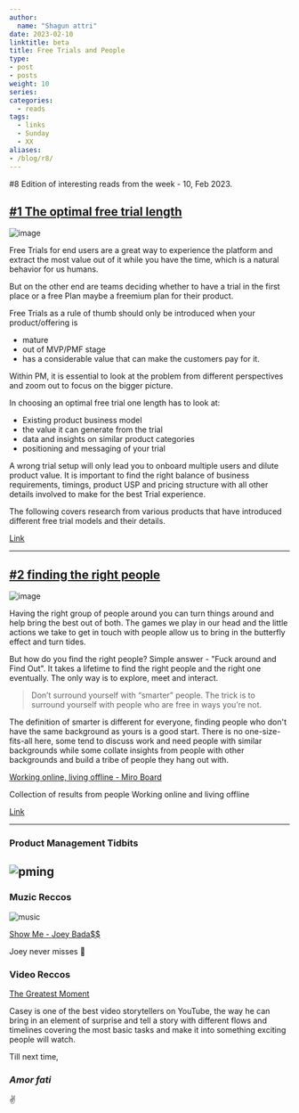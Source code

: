 ```yaml
---
author:
  name: "Shagun attri"
date: 2023-02-10
linktitle: beta
title: Free Trials and People 
type:
- post
- posts
weight: 10
series:
categories:
  - reads
tags:
  - links
  - Sunday
  - XX
aliases:
- /blog/r8/
---
```


#8 Edition of interesting reads from the week - 10, Feb 2023.

## [#1 The optimal free trial length](https://tips.ariyh.com/p/optimal-free-trial-length?_cio_id=b4e70502ab498c9e04&utm_campaign=Growth+Newsletter+%23104&utm_content=Growth+Newsletter+%23104&utm_medium=newsletter&utm_source=email)

![image](https://substackcdn.com/image/fetch/w_1456,c_limit,f_webp,q_auto:good,fl_progressive:steep/https%3A%2F%2Fbucketeer-e05bbc84-baa3-437e-9518-adb32be77984.s3.amazonaws.com%2Fpublic%2Fimages%2F6b53cd5d-d5a6-4fd1-acac-4bc4f4d2b148_1600x369.jpeg)

Free Trials for end users are a great way to experience the platform and extract the most value out of it while you have the time, which is a natural behavior for us humans.

But on the other end are teams deciding whether to have a trial in the first place or a free Plan maybe a freemium plan for their product.

Free Trials as a rule of thumb should only be introduced when your product/offering is 
- mature
- out of MVP/PMF stage
- has a considerable value that can make the customers pay for it.

Within PM, it is essential to look at the problem from different perspectives and zoom out to focus on the bigger picture.

In choosing an optimal free trial one length has to look at:
- Existing product business model
- the value it can generate from the trial
- data and insights on similar product categories
- positioning and messaging of your trial

A wrong trial setup will only lead you to onboard multiple users and dilute product value. It is important to find the right balance of business requirements, timings, product USP and pricing structure with all other details involved to make for the best Trial experience.

The following covers research from various products that have introduced different free trial models and their details.

[Link](https://tips.ariyh.com/p/optimal-free-trial-length?_cio_id=b4e70502ab498c9e04&utm_campaign=Growth+Newsletter+%23104&utm_content=Growth+Newsletter+%23104&utm_medium=newsletter&utm_source=email)

---

## [#2 finding the right people](https://nicoles.substack.com/p/finding-the-right-people)

![image](https://substackcdn.com/image/fetch/w_1456,c_limit,f_webp,q_auto:good,fl_progressive:steep/https%3A%2F%2Fbucketeer-e05bbc84-baa3-437e-9518-adb32be77984.s3.amazonaws.com%2Fpublic%2Fimages%2F9ad5488f-fb1f-49fc-9a5b-635ab1683957_790x1028.png)

Having the right group of people around you can turn things around and help bring the best out of both. The games we play in our head and the little actions we take to get in touch with people allow us to bring in the butterfly effect and turn tides.

But how do you find the right people? Simple answer - "Fuck around and Find Out". It takes a lifetime to find the right people and the right one eventually. The only way is to explore, meet and interact.

> Don’t surround yourself with “smarter” people. The trick is to surround yourself with people who are free in ways you’re not.

The definition of smarter is different for everyone, finding people who don't have the same background as yours is a good start. There is no one-size-fits-all here, some tend to discuss work and need people with similar backgrounds while some collate insights from people with other backgrounds and build a tribe of people they hang out with.

[Working online, living offline - Miro Board](https://miro.com/app/board/uXjVPpf-ZMI=/?share_link_id=970500754490)

Collection of results from people Working online and living offline

[Link](https://nicoles.substack.com/p/finding-the-right-people)

---

### Product Management Tidbits

![pming](https://user-images.githubusercontent.com/29366864/218448610-b3513b90-c39d-4f7f-9dfd-068e6a5d45be.png)
---

### Muzic Reccos

![music](https://user-images.githubusercontent.com/29366864/218447313-9aa3c727-120b-4f83-905b-087940be220e.png)

[Show Me - Joey Bada$$](https://open.spotify.com/track/2uuJs2nltcYFh9pkKP7bW4?si=453b5e672555441f)

Joey never misses 💫

### Video Reccos

[The Greatest Moment](https://youtu.be/WlY9pDwGbjw)

Casey is one of the best video storytellers on YouTube, the way he can bring in an element of surprise and tell a story with different flows and timelines covering the most basic tasks and make it into something exciting people will watch.

Till next time,
### *Amor fati*
✌️